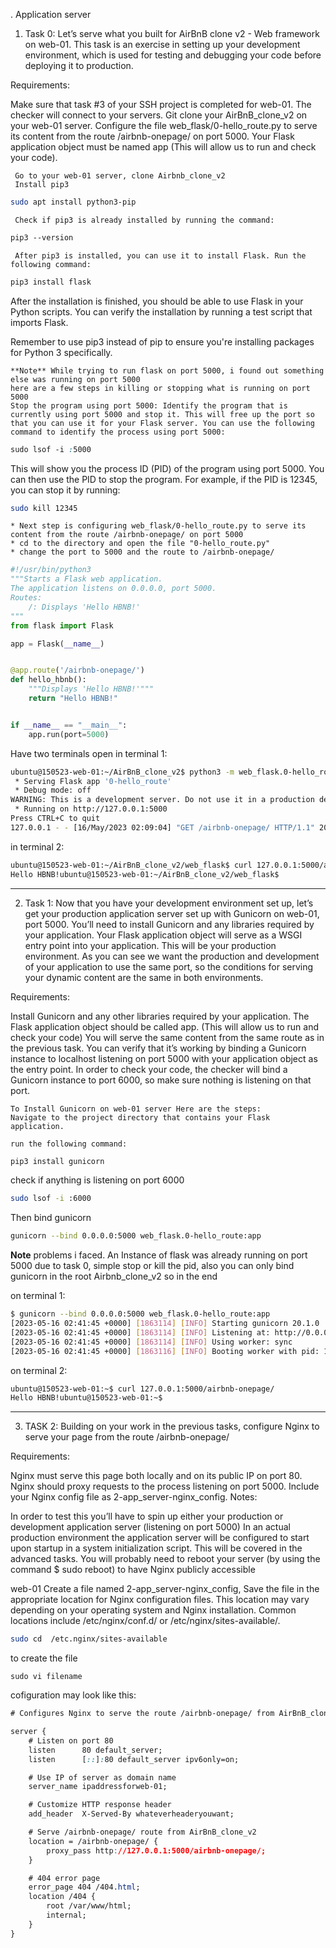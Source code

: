 . Application server

1. Task 0: Let’s serve what you built for AirBnB clone v2 - Web framework on web-01. This task is an exercise in setting up your development environment, which is used for testing and debugging your code before deploying it to production.

Requirements:

Make sure that task #3 of your SSH project is completed for web-01. The checker will connect to your servers.
Git clone your AirBnB_clone_v2 on your web-01 server.
Configure the file web_flask/0-hello_route.py to serve its content from the route /airbnb-onepage/ on port 5000.
Your Flask application object must be named app (This will allow us to run and check your code).

	 Go to your web-01 server, clone Airbnb_clone_v2
	 Install pip3
	
```bash
sudo apt install python3-pip
```

	 Check if pip3 is already installed by running the command:

```css
pip3 --version
```

	 After pip3 is installed, you can use it to install Flask. Run the following command:

```bash
pip3 install flask
```

After the installation is finished, you should be able to use Flask in your Python scripts. You can verify the installation by running a test script that imports Flask.

Remember to use pip3 instead of pip to ensure you're installing packages for Python 3 specifically.

	**Note** While trying to run flask on port 5000, i found out something else was running on port 5000
	here are a few steps in killing or stopping what is running on port 5000
	Stop the program using port 5000: Identify the program that is currently using port 5000 and stop it. This will free up the port so that you can use it for your Flask server. You can use the following command to identify the process using port 5000:

```css
sudo lsof -i :5000
```
This will show you the process ID (PID) of the program using port 5000. You can then use the PID to stop the program. For example, if the PID is 12345, you can stop it by running:

```bash
sudo kill 12345
```

	* Next step is configuring web_flask/0-hello_route.py to serve its content from the route /airbnb-onepage/ on port 5000
	* cd to the directory and open the file "0-hello_route.py"
	* change the port to 5000 and the route to /airbnb-onepage/
```python
#!/usr/bin/python3
"""Starts a Flask web application.
The application listens on 0.0.0.0, port 5000.
Routes:
    /: Displays 'Hello HBNB!'
"""
from flask import Flask

app = Flask(__name__)


@app.route('/airbnb-onepage/')
def hello_hbnb():
    """Displays 'Hello HBNB!'"""
    return "Hello HBNB!"


if __name__ == "__main__":
    app.run(port=5000)
```

Have two terminals open 
in terminal 1:
```bash
ubuntu@150523-web-01:~/AirBnB_clone_v2$ python3 -m web_flask.0-hello_route
 * Serving Flask app '0-hello_route'
 * Debug mode: off
WARNING: This is a development server. Do not use it in a production deployment. Use a production WSGI server instead.
 * Running on http://127.0.0.1:5000
Press CTRL+C to quit
127.0.0.1 - - [16/May/2023 02:09:04] "GET /airbnb-onepage/ HTTP/1.1" 200 -
```
in terminal 2:
```bash
ubuntu@150523-web-01:~/AirBnB_clone_v2/web_flask$ curl 127.0.0.1:5000/airbnb-onepage/
Hello HBNB!ubuntu@150523-web-01:~/AirBnB_clone_v2/web_flask$
```

--------------------------------------------------------------------------------------------------------------
2. Task 1: Now that you have your development environment set up, let’s get your production application server set up with Gunicorn on web-01, port 5000. You’ll need to install Gunicorn and any libraries required by your application. Your Flask application object will serve as a WSGI entry point into your application. This will be your production environment. As you can see we want the production and development of your application to use the same port, so the conditions for serving your dynamic content are the same in both environments.

Requirements:

Install Gunicorn and any other libraries required by your application.
The Flask application object should be called app. (This will allow us to run and check your code)
You will serve the same content from the same route as in the previous task. You can verify that it’s working by binding a Gunicorn instance to localhost listening on port 5000 with your application object as the entry point.
In order to check your code, the checker will bind a Gunicorn instance to port 6000, so make sure nothing is listening on that port.

	To Install Gunicorn on web-01 server Here are the steps:
	Navigate to the project directory that contains your Flask application.

	run the following command:

```css 
pip3 install gunicorn
```
check if anything is listening on port 6000

```bash
sudo lsof -i :6000
```

Then bind gunicorn

```bash
gunicorn --bind 0.0.0.0:5000 web_flask.0-hello_route:app
```

**Note** problems i faced. An Instance of flask was already running on port 5000 due to task 0, simple stop or kill the pid, also you can only bind gunicorn in the root Airbnb_clone_v2
so in the end 

on terminal 1:
```bash
$ gunicorn --bind 0.0.0.0:5000 web_flask.0-hello_route:app
[2023-05-16 02:41:45 +0000] [1863114] [INFO] Starting gunicorn 20.1.0
[2023-05-16 02:41:45 +0000] [1863114] [INFO] Listening at: http://0.0.0.0:5000 (1863114)
[2023-05-16 02:41:45 +0000] [1863114] [INFO] Using worker: sync
[2023-05-16 02:41:45 +0000] [1863116] [INFO] Booting worker with pid: 1863116
```

on terminal 2:
```bash
ubuntu@150523-web-01:~$ curl 127.0.0.1:5000/airbnb-onepage/
Hello HBNB!ubuntu@150523-web-01:~$
```
--------------------------------------------------------------------------------------------------------------------
3. TASK 2: Building on your work in the previous tasks, configure Nginx to serve your page from the route /airbnb-onepage/

Requirements:

Nginx must serve this page both locally and on its public IP on port 80.
Nginx should proxy requests to the process listening on port 5000.
Include your Nginx config file as 2-app_server-nginx_config.
Notes:

In order to test this you’ll have to spin up either your production or development application server (listening on port 5000)
In an actual production environment the application server will be configured to start upon startup in a system initialization script. This will be covered in the advanced tasks.
You will probably need to reboot your server (by using the command $ sudo reboot) to have Nginx publicly accessible

web-01
Create a file named 2-app_server-nginx_config, Save the file in the appropriate location for Nginx configuration files. This location may vary depending on your operating system and Nginx installation. Common locations include /etc/nginx/conf.d/ or /etc/nginx/sites-available/.
```bash
sudo cd  /etc.nginx/sites-available
```

to create the file 
```
sudo vi filename
```
cofiguration may look like this:

```css
# Configures Nginx to serve the route /airbnb-onepage/ from AirBnB_clone_v2.

server {
    # Listen on port 80
    listen      80 default_server;
    listen      [::]:80 default_server ipv6only=on;

    # Use IP of server as domain name
    server_name ipaddressforweb-01;

    # Customize HTTP response header
    add_header  X-Served-By whateverheaderyouwant;

    # Serve /airbnb-onepage/ route from AirBnB_clone_v2
    location = /airbnb-onepage/ {
        proxy_pass http://127.0.0.1:5000/airbnb-onepage/;
    }

    # 404 error page
    error_page 404 /404.html;
    location /404 {
        root /var/www/html;
        internal;
    }
}
```
